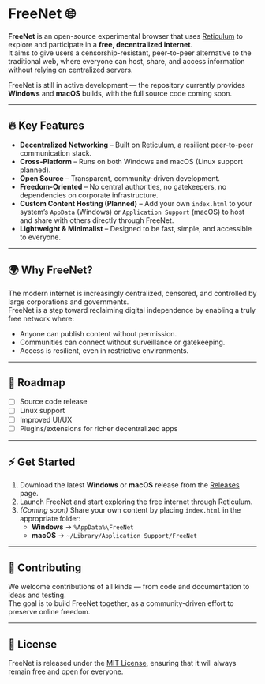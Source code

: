 # FreeNet 🌐

**FreeNet** is an open-source experimental browser that uses [Reticulum](https://github.com/markqvist/Reticulum) to explore and participate in a **free, decentralized internet**.  
It aims to give users a censorship-resistant, peer-to-peer alternative to the traditional web, where everyone can host, share, and access information without relying on centralized servers.

FreeNet is still in active development — the repository currently provides **Windows** and **macOS** builds, with the full source code coming soon.

---

## 🔥 Key Features

- **Decentralized Networking** – Built on Reticulum, a resilient peer-to-peer communication stack.  
- **Cross-Platform** – Runs on both Windows and macOS (Linux support planned).  
- **Open Source** – Transparent, community-driven development.  
- **Freedom-Oriented** – No central authorities, no gatekeepers, no dependencies on corporate infrastructure.  
- **Custom Content Hosting (Planned)** – Add your own `index.html` to your system’s `AppData` (Windows) or `Application Support` (macOS) to host and share with others directly through FreeNet.  
- **Lightweight & Minimalist** – Designed to be fast, simple, and accessible to everyone.  

---

## 🌍 Why FreeNet?

The modern internet is increasingly centralized, censored, and controlled by large corporations and governments.  
FreeNet is a step toward reclaiming digital independence by enabling a truly free network where:

- Anyone can publish content without permission.  
- Communities can connect without surveillance or gatekeeping.  
- Access is resilient, even in restrictive environments.  

---

## 🚧 Roadmap

- [ ] Source code release  
- [ ] Linux support  
- [ ] Improved UI/UX  
- [ ] Plugins/extensions for richer decentralized apps  

---

## ⚡ Get Started

1. Download the latest **Windows** or **macOS** release from the [Releases](./releases) page.  
2. Launch FreeNet and start exploring the free internet through Reticulum.  
3. *(Coming soon)* Share your own content by placing `index.html` in the appropriate folder:  
   - **Windows** → `%AppData%\FreeNet`  
   - **macOS** → `~/Library/Application Support/FreeNet`  

---

## 🤝 Contributing

We welcome contributions of all kinds — from code and documentation to ideas and testing.  
The goal is to build FreeNet together, as a community-driven effort to preserve online freedom.  

---

## 📜 License

FreeNet is released under the [MIT License](./LICENSE), ensuring that it will always remain free and open for everyone.  

